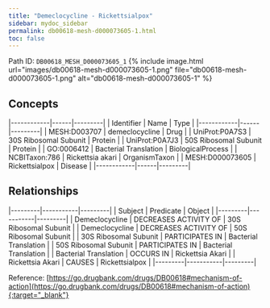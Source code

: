 ```yaml
---
title: "Demeclocycline - Rickettsialpox"
sidebar: mydoc_sidebar
permalink: db00618-mesh-d000073605-1.html
toc: false 
---
```



Path ID: `DB00618_MESH_D000073605_1`
{% include image.html url="images/db00618-mesh-d000073605-1.png" file="db00618-mesh-d000073605-1.png" alt="db00618-mesh-d000073605-1" %}

## Concepts

|------------|------|---------|
| Identifier | Name | Type    |
|------------|------|---------|
| MESH:D003707 | demeclocycline | Drug |
| UniProt:P0A7S3 | 30S Ribosomal Subunit | Protein |
| UniProt:P0A7J3 | 50S Ribosomal Subunit | Protein |
| GO:0006412 | Bacterial Translation | BiologicalProcess |
| NCBITaxon:786 | Rickettsia akari | OrganismTaxon |
| MESH:D000073605 | Rickettsialpox | Disease |
|------------|------|---------|

## Relationships

|---------|-----------|---------|
| Subject | Predicate | Object  |
|---------|-----------|---------|
| Demeclocycline | DECREASES ACTIVITY OF | 30S Ribosomal Subunit |
| Demeclocycline | DECREASES ACTIVITY OF | 50S Ribosomal Subunit |
| 30S Ribosomal Subunit | PARTICIPATES IN | Bacterial Translation |
| 50S Ribosomal Subunit | PARTICIPATES IN | Bacterial Translation |
| Bacterial Translation | OCCURS IN | Rickettsia Akari |
| Rickettsia Akari | CAUSES | Rickettsialpox |
|---------|-----------|---------|

Reference: [https://go.drugbank.com/drugs/DB00618#mechanism-of-action](https://go.drugbank.com/drugs/DB00618#mechanism-of-action){:target="_blank"}